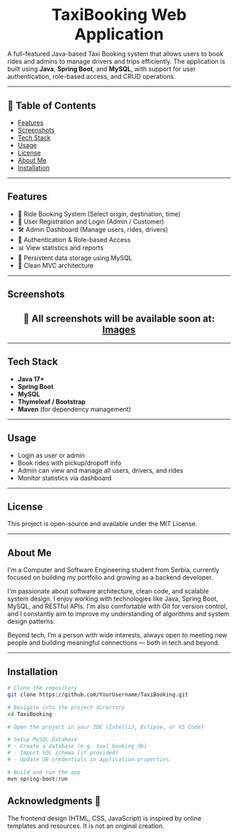 # <h1 style="font-size: 36px; text-align: center; margin: 0;">TaxiBooking Web Application</h1>

A full-featured Java-based Taxi Booking system that allows users to book rides and admins to manage drivers and trips efficiently. The application is built using **Java**, **Spring Boot**, and **MySQL**, with support for user authentication, role-based access, and CRUD operations.

---

## 📑 Table of Contents

- [Features](#features)  
- [Screenshots](#screenshots)  
- [Tech Stack](#tech-stack)  
- [Usage](#usage)  
- [License](#license)  
- [About Me](#about-me)  
- [Installation](#installation)  

---

## Features

- 🚖 Ride Booking System (Select origin, destination, time)
- 👥 User Registration and Login (Admin / Customer)
- 🛠️ Admin Dashboard (Manage users, rides, drivers)
- 🔐 Authentication & Role-based Access
- 📊 View statistics and reports
- 💾 Persistent data storage using MySQL
- 📁 Clean MVC architecture

---

## Screenshots

<h2 align="center">📸 All screenshots will be available soon at: <a href="https://github.com/YourUsername/TaxiBooking/tree/main/images">Images</a></h2>

---

## Tech Stack

- **Java 17+**
- **Spring Boot**
- **MySQL**
- **Thymeleaf / Bootstrap**
- **Maven** (for dependency management)

---

## Usage

- Login as user or admin
- Book rides with pickup/dropoff info
- Admin can view and manage all users, drivers, and rides
- Monitor statistics via dashboard

---

## License

This project is open-source and available under the MIT License.

---

## About Me

I'm a Computer and Software Engineering student from Serbia, currently focused on building my portfolio and growing as a backend developer.

I'm passionate about software architecture, clean code, and scalable system design. I enjoy working with technologies like Java, Spring Boot, MySQL, and RESTful APIs. I'm also comfortable with Git for version control, and I constantly aim to improve my understanding of algorithms and system design patterns.

Beyond tech, I’m a person with wide interests, always open to meeting new people and building meaningful connections — both in tech and beyond.

---

## Installation

```bash
# Clone the repository
git clone https://github.com/YourUsername/TaxiBooking.git

# Navigate into the project directory
cd TaxiBooking

# Open the project in your IDE (IntelliJ, Eclipse, or VS Code)

# Setup MySQL Database
# - Create a database (e.g. taxi_booking_db)
# - Import SQL schema (if provided)
# - Update DB credentials in application.properties

# Build and run the app
mvn spring-boot:run
```

## Acknowledgments 🙏
The frontend design (HTML, CSS, JavaScript) is inspired by online templates and resources. It is not an original creation.
